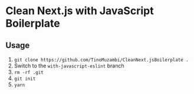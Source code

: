 # Clean Next.js with JavaScript Boilerplate

## Usage

1. `git clone https://github.com/TinoMuzambi/CleanNext.jsBoilerplate .`
2. Switch to the `with-javascript-eslint` branch
3. `rm -rf .git`
4. `git init`
5. `yarn`
